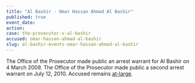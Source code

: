 ```yaml
---
title: "Al Bashir - Omar Hassan Ahmad Al Bashir"
published: true
event_date:
action:
case: the-prosecutor-v-al-bashir
accused: omar-hassan-ahmad-al-bashir
slug: al-bashir-events-omar-hassan-ahmad-al-bashir
---
```


The Office of the Prosecutor made public an arrest warrant for Al Bashir on 4 March 2009. The Office of the Prosecutor made public a second arrest warrant on July 12, 2010. Accused remains [at-large](http://www.theguardian.com/world/2015/apr/27/sudan-bashir-elected-majority-vote).

